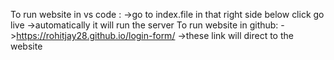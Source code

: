 To run website in vs code :
->go to index.file in that right side below click go live 
->automatically it will run the server 
To run website in github:
->https://rohitjay28.github.io/login-form/
->these link will direct to the website

